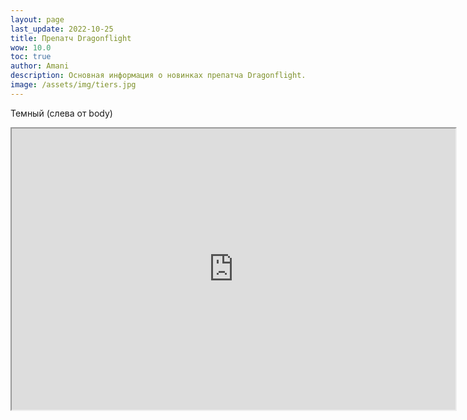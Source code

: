 ```yaml
---
layout: page
last_update: 2022-10-25
title: Препатч Dragonflight
wow: 10.0
toc: true
author: Amani
description: Основная информация о новинках препатча Dragonflight. 
image: /assets/img/tiers.jpg
---
```



Темный (слева от body)

<iframe title="Talent Embed Example 1" src="https://www.raidbots.com/simbot/render/talents/BYQAAAAAAAAAAAAAAAAAAAAAAAAAAAAAoVSSJJJFJtEFEUAOQAAAAAAQJApkEl0kUISJJBASAA?width=700&bgcolor=262b39&locale=ru_RU" width="710" height="450"></iframe>

